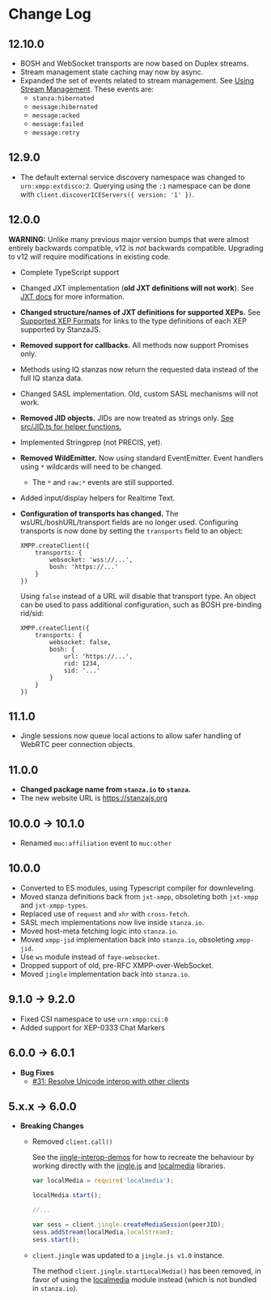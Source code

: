 # Change Log

## 12.10.0

-   BOSH and WebSocket transports are now based on Duplex streams.
-   Stream management state caching may now by async.
-   Expanded the set of events related to stream management. See [Using Stream Management](./docs/Using_Stream_Management.md). These events are:
    -   `stanza:hibernated`
    -   `message:hibernated`
    -   `message:acked`
    -   `message:failed`
    -   `message:retry`

## 12.9.0

-   The default external service discovery namespace was changed to `urn:xmpp:extdisco:2`. Querying using the `:1` namespace can be done with `client.discoverICEServers({ version: '1' })`.

## 12.0.0

**WARNING:** Unlike many previous major version bumps that were almost entirely backwards compatible, v12 is _not_ backwards compatible. Upgrading to v12 _will_ require modifications in existing code.

-   Complete TypeScript support
-   Changed JXT implementation (**old JXT definitions will not work**). See [JXT docs](./docs/jxt/README.md) for more information.
-   **Changed structure/names of JXT definitions for supported XEPs.** See [Supported XEP Formats]('./docs/Supported_XEP_Formats.md) for links to the type definitions of each XEP supported by StanzaJS.
-   **Removed support for callbacks.** All methods now support Promises only.
-   Methods using IQ stanzas now return the requested data instead of the full IQ stanza data.
-   Changed SASL implementation. Old, custom SASL mechanisms will not work.
-   **Removed JID objects.** JIDs are now treated as strings only. [See src/JID.ts for helper functions.]('./src/JID.ts)
-   Implemented Stringprep (not PRECIS, yet).
-   **Removed WildEmitter.** Now using standard EventEmitter. Event handlers using `*` wildcards will need to be changed.
    -   The `*` and `raw:*` events are still supported.
-   Added input/display helpers for Realtime Text.
-   **Configuration of transports has changed.** The wsURL/boshURL/transport fields are no longer used. Configuring transports is now done by setting the `transports` field to an object:

    ```
    XMPP.createClient({
        transports: {
            websocket: 'wss://...',
            bosh: 'https://...'
        }
    })
    ```

    Using `false` instead of a URL will disable that transport type. An object can be used to pass additional configuration, such as BOSH pre-binding rid/sid:

    ```
    XMPP.createClient({
        transports: {
            websocket: false,
            bosh: {
                url: 'https://...',
                rid: 1234,
                sid: '...'
            }
        }
    })
    ```

## 11.1.0

-   Jingle sessions now queue local actions to allow safer handling of WebRTC peer connection objects.

## 11.0.0

-   **Changed package name from `stanza.io` to `stanza`.**
-   The new website URL is https://stanzajs.org

## 10.0.0 -> 10.1.0

-   Renamed `muc:affiliation` event to `muc:other`

## 10.0.0

-   Converted to ES modules, using Typescript compiler for downleveling.
-   Moved stanza definitions back from `jxt-xmpp`, obsoleting both `jxt-xmpp` and `jxt-xmpp-types`.
-   Replaced use of `request` and `xhr` with `cross-fetch`.
-   SASL mech implementations now live inside `stanza.io`.
-   Moved host-meta fetching logic into `stanza.io`.
-   Moved `xmpp-jid` implementation back into `stanza.io`, obsoleting `xmpp-jid`.
-   Use `ws` module instead of `faye-websocket`.
-   Dropped support of old, pre-RFC XMPP-over-WebSocket.
-   Moved `jingle` implementation back into `stanza.io`.

## 9.1.0 -> 9.2.0

-   Fixed CSI namespace to use `urn:xmpp:csi:0`
-   Added support for XEP-0333 Chat Markers

## 6.0.0 -> 6.0.1

-   **Bug Fixes**
    -   [#31: Resolve Unicode interop with other clients](https://github.com/otalk/stanza.io/issues/31)

## 5.x.x -> 6.0.0

-   **Breaking Changes**

    -   Removed `client.call()`

        See the [jingle-interop-demos](https://github.com/legastero/jingle-interop-demos/commit/79f50cd481859ce837bda5eff0b7a6a272f0d1d8) for how to recreate the behaviour by working directly with the [jingle.js](https://github.com/otalk/jingle.js) and [localmedia](https://github.com/otalk/localmedia) libraries.

        ```javascript
        var localMedia = require('localmedia');

        localMedia.start();

        //...

        var sess = client.jingle.createMediaSession(peerJID);
        sess.addStream(localMedia.localStream);
        sess.start();
        ```

    *   `client.jingle` was updated to a `jingle.js v1.0` instance.

        The method `client.jingle.startLocalMedia()` has been removed, in favor of using the [localmedia](https://github.com/otalk/localmedia) module instead (which is not bundled in `stanza.io`).
